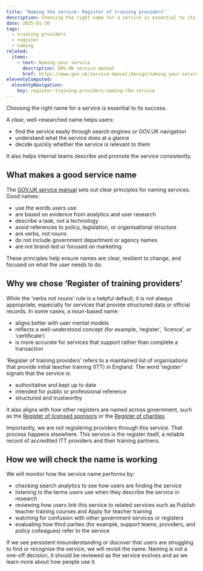 ```yaml
---
title: "Naming the service: Register of training providers"
description: Choosing the right name for a service is essential to its success
date: 2025-01-30
tags:
  - training providers
  - register
  - naming
related:
  items:
    - text: Naming your service
      description: GOV.UK service manual
      href: https://www.gov.uk/service-manual/design/naming-your-service
eleventyComputed:
  eleventyNavigation:
    key: register-training-providers-naming-the-service
---
```


Choosing the right name for a service is essential to its success.

A clear, well-researched name helps users:

- find the service easily through search engines or GOV.UK navigation
- understand what the service does at a glance
- decide quickly whether the service is relevant to them

It also helps internal teams describe and promote the service consistently.

## What makes a good service name

The [GOV.UK service manual](https://www.gov.uk/service-manual/design/naming-your-service) sets out clear principles for naming services. Good names:

- use the words users use
- are based on evidence from analytics and user research
- describe a task, not a technology
- avoid references to policy, legislation, or organisational structure
- are verbs, not nouns
- do not include government department or agency names
- are not brand-led or focused on marketing

These principles help ensure names are clear, resilient to change, and focused on what the user needs to do.

## Why we chose ‘Register of training providers’

While the ‘verbs not nouns’ rule is a helpful default, it is not always appropriate, especially for services that provide structured data or official records. In some cases, a noun-based name:

- aligns better with user mental models
- reflects a well-understood concept (for example, ‘register’, ‘licence’, or ‘certificate’)
- is more accurate for services that support rather than complete a transaction

‘Register of training providers’ refers to a maintained list of organisations that provide initial teacher training (ITT) in England. The word ‘register’ signals that the service is:

- authoritative and kept up to date
- intended for public or professional reference
- structured and trustworthy

It also aligns with how other registers are named across government, such as the [Register of licensed sponsors](https://www.gov.uk/government/publications/register-of-licensed-sponsors-workers) or the [Register of charities](https://www.gov.uk/find-charity-information).

Importantly, we are not registering providers through this service. That process happens elsewhere. This service is the register itself, a reliable record of accredited ITT providers and their training partners.

## How we will check the name is working

We will monitor how the service name performs by:

- checking search analytics to see how users are finding the service
- listening to the terms users use when they describe the service in research
- reviewing how users link this service to related services such as Publish teacher training courses and Apply for teacher training
- watching for confusion with other government services or registers
- evaluating how third parties (for example, support teams, providers, and policy colleagues) refer to the service

If we see persistent misunderstanding or discover that users are struggling to find or recognise the service, we will revisit the name. Naming is not a one-off decision, it should be reviewed as the service evolves and as we learn more about how people use it.

